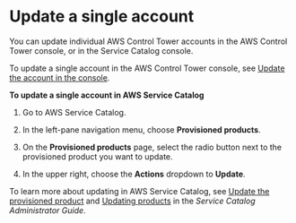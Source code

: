 # Update a single account<a name="update-account-in-sc"></a>

You can update individual AWS Control Tower accounts in the AWS Control Tower console, or in the Service Catalog console\.

To update a single account in the AWS Control Tower console, see [Update the account in the console](updating-account-factory-accounts.md#update-account-in-console)\.

**To update a single account in AWS Service Catalog**

1. Go to AWS Service Catalog\.

1. In the left\-pane navigation menu, choose **Provisioned products**\.

1. On the **Provisioned products** page, select the radio button next to the provisioned product you want to update\.

1. In the upper right, choose the **Actions** dropdown to **Update**\.

To learn more about updating in AWS Service Catalog, see [Update the provisioned product](updating-account-factory-accounts.md#update-provisioned-product) and [Updating products](https://docs.aws.amazon.com/servicecatalog/latest/adminguide/productmgmt-update.html) in the *Service Catalog Administrator Guide*\.